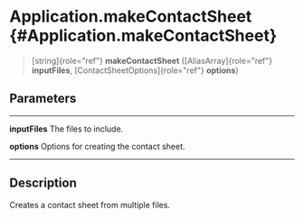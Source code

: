 Application.makeContactSheet {#Application.makeContactSheet}
============================

> [string]{role="ref"} **makeContactSheet** ([AliasArray]{role="ref"}
> **inputFiles**, [ContactSheetOptions]{role="ref"} **options**)

Parameters
----------

  ---------------- -----------------------------------------
  **inputFiles**   The files to include.

  **options**      Options for creating the contact sheet.
  ---------------- -----------------------------------------

Description
-----------

Creates a contact sheet from multiple files.
